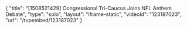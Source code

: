 {
    "title": "[1508521429] Congressional Tri-Caucus Joins NFL Anthem Debate",
    "type": "solo",
    "layout": "iframe-static",
    "videoId": "123187023",
    "url": "\/tvpembed\/123187023"
}